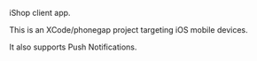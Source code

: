 iShop client app.

This is an XCode/phonegap project targeting iOS mobile devices.

It also supports Push Notifications.
